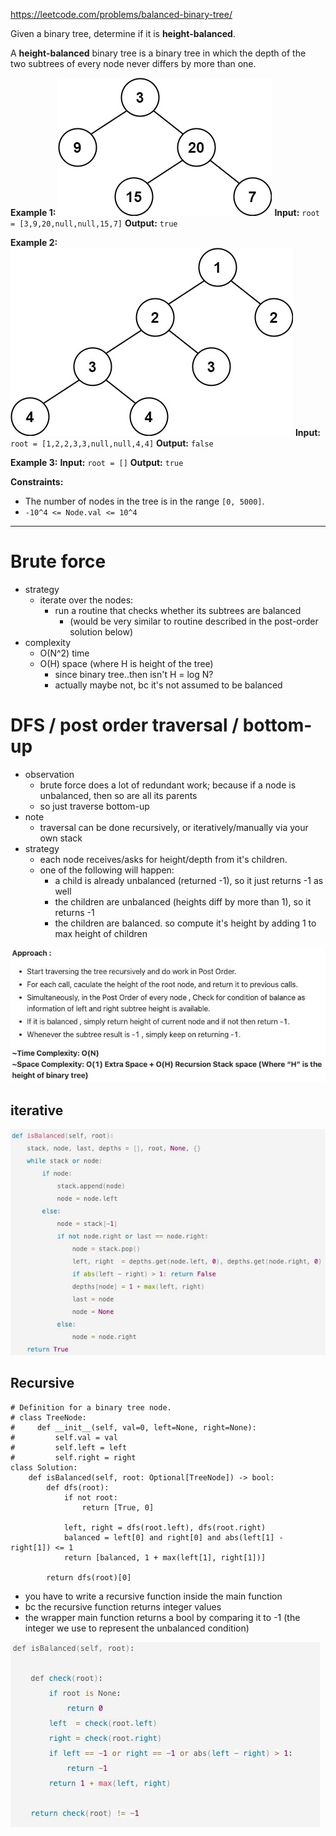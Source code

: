 https://leetcode.com/problems/balanced-binary-tree/

Given a binary tree, determine if it is **height-balanced**.

A **height-balanced** binary tree is a binary tree in which the depth of the two subtrees of every node never differs by more than one.

**Example 1:**
![](../!assets/attachments/Pasted%20image%2020240224220659.png)
**Input:** `root = [3,9,20,null,null,15,7]`
**Output:** `true`

**Example 2:**
![](../!assets/attachments/Pasted%20image%2020240224220708.png)
**Input:** `root = [1,2,2,3,3,null,null,4,4]`
**Output:** `false`

**Example 3:**
**Input:** `root = []`
**Output:** `true`

**Constraints:**
- The number of nodes in the tree is in the range `[0, 5000]`.
- `-10^4 <= Node.val <= 10^4`

---

# Brute force
- strategy
	- iterate over the nodes:
		- run a routine that checks whether its subtrees are balanced
			- (would be very similar to routine described in the post-order solution below)
- complexity
	- O(N^2) time
	- O(H) space (where H is height of the tree)
		- since binary tree..then isn't H = log N?
		- actually maybe not, bc it's not assumed to be balanced



# DFS / post order traversal / bottom-up
- observation
	- brute force does a lot of redundant work; because if a node is unbalanced, then so are all its parents
	- so just traverse bottom-up
- note
	- traversal can be done recursively, or iteratively/manually via your own stack
- strategy
	- each node receives/asks for height/depth from it's children.
	- one of the following will happen:
		- a child is already unbalanced (returned -1), so it just returns -1 as well
		- the children are unbalanced (heights diff by more than 1), so it returns -1
		- the children are balanced. so compute it's height by adding 1 to max height of children

![](../!assets/attachments/Pasted%20image%2020240224221009.png)



## iterative
![](../!assets/attachments/Pasted%20image%2020240224221025.png)


## Recursive

```
# Definition for a binary tree node.
# class TreeNode:
#     def __init__(self, val=0, left=None, right=None):
#         self.val = val
#         self.left = left
#         self.right = right
class Solution:
    def isBalanced(self, root: Optional[TreeNode]) -> bool:
        def dfs(root):
            if not root:
                return [True, 0]

            left, right = dfs(root.left), dfs(root.right)
            balanced = left[0] and right[0] and abs(left[1] - right[1]) <= 1
            return [balanced, 1 + max(left[1], right[1])]

        return dfs(root)[0]
```

- you have to write a recursive function inside the main function
- bc the recursive function returns integer values
- the wrapper main function returns a bool by comparing it to -1 (the integer we use to represent the unbalanced condition)


![](../!assets/attachments/Pasted%20image%2020240224221108.png)

